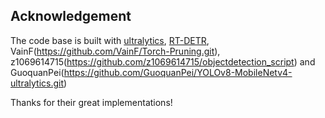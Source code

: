 ## Acknowledgement

The code base is built with [ultralytics](https://github.com/ultralytics/ultralytics), [RT-DETR](https://github.com/lyuwenyu/RT-DETR), VainF(https://github.com/VainF/Torch-Pruning.git), z1069614715(https://github.com/z1069614715/objectdetection_script) and GuoquanPei(https://github.com/GuoquanPei/YOLOv8-MobileNetv4-ultralytics.git)

Thanks for their great implementations! 

